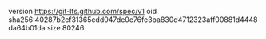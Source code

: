 version https://git-lfs.github.com/spec/v1
oid sha256:40287b2cf31365cdd047de0c76fe3ba830d4712323aff00881d4448da64b01da
size 80246
